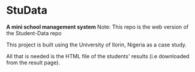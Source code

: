 # StuData

**A mini school management system**
Note: This repo is the web version of the Student-Data repo

This project is built using the University of Ilorin, Nigeria as a case study.

All that is needed is the HTML file of the students' results (i.e downloaded from the result page).
